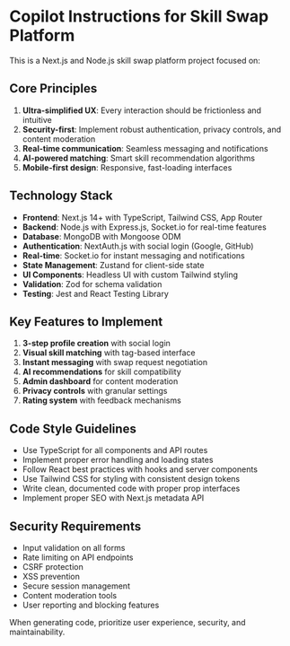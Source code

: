 # Copilot Instructions for Skill Swap Platform

<!-- Use this file to provide workspace-specific custom instructions to Copilot. For more details, visit https://code.visualstudio.com/docs/copilot/copilot-customization#_use-a-githubcopilotinstructionsmd-file -->

This is a Next.js and Node.js skill swap platform project focused on:

## Core Principles
1. **Ultra-simplified UX**: Every interaction should be frictionless and intuitive
2. **Security-first**: Implement robust authentication, privacy controls, and content moderation
3. **Real-time communication**: Seamless messaging and notifications
4. **AI-powered matching**: Smart skill recommendation algorithms
5. **Mobile-first design**: Responsive, fast-loading interfaces

## Technology Stack
- **Frontend**: Next.js 14+ with TypeScript, Tailwind CSS, App Router
- **Backend**: Node.js with Express.js, Socket.io for real-time features
- **Database**: MongoDB with Mongoose ODM
- **Authentication**: NextAuth.js with social login (Google, GitHub)
- **Real-time**: Socket.io for instant messaging and notifications
- **State Management**: Zustand for client-side state
- **UI Components**: Headless UI with custom Tailwind styling
- **Validation**: Zod for schema validation
- **Testing**: Jest and React Testing Library

## Key Features to Implement
1. **3-step profile creation** with social login
2. **Visual skill matching** with tag-based interface
3. **Instant messaging** with swap request negotiation
4. **AI recommendations** for skill compatibility
5. **Admin dashboard** for content moderation
6. **Privacy controls** with granular settings
7. **Rating system** with feedback mechanisms

## Code Style Guidelines
- Use TypeScript for all components and API routes
- Implement proper error handling and loading states
- Follow React best practices with hooks and server components
- Use Tailwind CSS for styling with consistent design tokens
- Write clean, documented code with proper prop interfaces
- Implement proper SEO with Next.js metadata API

## Security Requirements
- Input validation on all forms
- Rate limiting on API endpoints
- CSRF protection
- XSS prevention
- Secure session management
- Content moderation tools
- User reporting and blocking features

When generating code, prioritize user experience, security, and maintainability.

